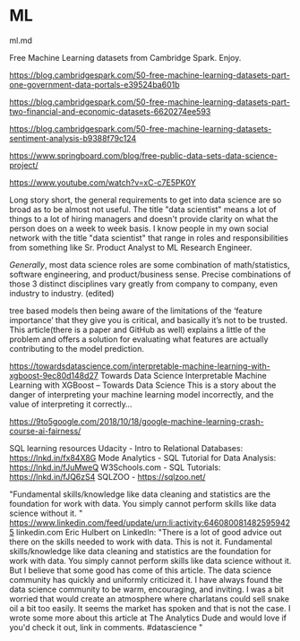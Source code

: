 # ML

ml.md 

Free Machine Learning datasets from Cambridge Spark. Enjoy.

https://blog.cambridgespark.com/50-free-machine-learning-datasets-part-one-government-data-portals-e39524ba601b

https://blog.cambridgespark.com/50-free-machine-learning-datasets-part-two-financial-and-economic-datasets-6620274ee593

https://blog.cambridgespark.com/50-free-machine-learning-datasets-sentiment-analysis-b9388f79c124

https://www.springboard.com/blog/free-public-data-sets-data-science-project/


https://www.youtube.com/watch?v=xC-c7E5PK0Y








Long story short, the general requirements to get into data science are so broad as to be almost not useful. The title "data scientist" means a lot of things to a lot of hiring managers and doesn't provide clarity on what the person does on a week to week basis. I know people in my own social network with the title "data scientist" that range in roles and responsibilities from something like Sr. Product Analyst to ML Research Engineer.




_Generally_, most data science roles are some combination of math/statistics, software engineering, and product/business sense. Precise combinations of those 3 distinct disciplines vary greatly from company to company, even industry to industry. (edited)



tree based models then being aware of the limitations of the ‘feature importance’ that they give you is critical, and basically it’s not to be trusted. This article(there is a paper and GitHub as well) explains a little of the problem and offers a solution for evaluating what features are actually contributing to the model prediction.

https://towardsdatascience.com/interpretable-machine-learning-with-xgboost-9ec80d148d27
Towards Data Science
Interpretable Machine Learning with XGBoost – Towards Data Science
This is a story about the danger of interpreting your machine learning model incorrectly, and the value of interpreting it correctly…




https://9to5google.com/2018/10/18/google-machine-learning-crash-course-ai-fairness/




SQL learning resources
Udacity - Intro to Relational Databases: https://lnkd.in/fx84X8G
Mode Analytics - SQL Tutorial for Data Analysis: https://lnkd.in/fJuMweQ
W3Schools.com - SQL Tutorials: https://lnkd.in/fJQ6zS4
SQLZOO - https://sqlzoo.net/


"Fundamental skills/knowledge like data cleaning and statistics are the foundation for work with data.  You simply cannot perform skills like data science without it.  " https://www.linkedin.com/feed/update/urn:li:activity:6460800814825959425
linkedin.com
Eric Hulbert on LinkedIn: "There is a lot of good advice out there on the skills needed to work with data.  This is not it.    Fundamental skills/knowledge like data cleaning and statistics are the foundation for work with data.  You simply cannot perform skills like data science without it.    But I believe that some good has come of this article.  The data science community has quickly and uniformly criticized it.    I have always found the data science community to be warm, encouraging, and inviting.  I was a bit worried that would create an atmosphere where charlatans could sell snake oil a bit too easily.  It seems the market has spoken and that is not the case.    I wrote some more about this article at The Analytics Dude and would love if you'd check it out, link in comments.  #datascience "

